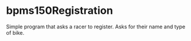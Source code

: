 # bpms150Registration
Simple program that asks a racer to register. Asks for their name and type of bike.

